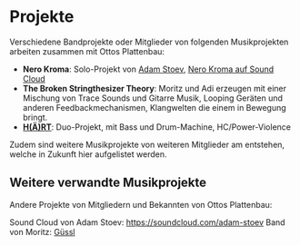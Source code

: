 # Projekte

Verschiedene Bandprojekte oder Mitglieder von folgenden Musikprojekten arbeiten zusammen mit Ottos Plattenbau:

* **Nero Kroma**: Solo-Projekt von [Adam Stoev](https://soundcloud.com/adam-stoev), [Nero Kroma auf Sound Cloud](https://soundcloud.com/nero-kroma)
* **The Broken Stringthesizer Theory**: Moritz und Adi erzeugen mit einer Mischung von Trace Sounds und Gitarre Musik, Looping Geräten und anderen Feedbackmechanismen, Klangwelten die einem in Bewegung bringt.
* [**H(Ä)RT**](/projects/HAERT.html): Duo-Projekt, mit Bass und Drum-Machine, HC/Power-Violence
<!-- * **Fried Neurons**: Bandprojekt in Entwicklung -->
<!-- * **Schadensfall**: Ein Trio welches eine Stoner Rock Band bilden. -->
<!-- **Jonny Kiff**: Hip Hop / Deutschrap mit Paddl & mogle -->


Zudem sind weitere Musikprojekte von weiteren Mitglieder am entstehen, welche in Zukunft hier aufgelistet werden.

## Weitere verwandte Musikprojekte

Andere Projekte von Mitgliedern und Bekannten von Ottos Plattenbau:

Sound Cloud von Adam Stoev: https://soundcloud.com/adam-stoev
Band von Moritz: [Güssl](httpsL//xn--gssl-0ora.ch)
